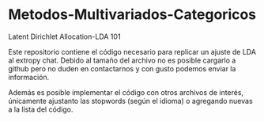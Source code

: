 # Metodos-Multivariados-Categoricos
Latent Dirichlet Allocation-LDA 101

Este repositorio contiene el código necesario para replicar un ajuste de LDA al extropy chat. Debido al tamaño del archivo no es
posible cargarlo a github pero no duden en contactarnos y con gusto podemos enviar la información.

Además es posible implementar el código con otros archivos de interés, únicamente ajustanto las stopwords (según el idioma) o 
agregando nuevas a la lista del código.
